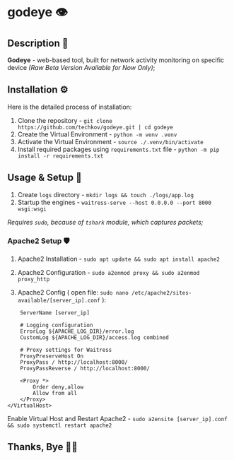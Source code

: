# godeye 👁️

## Description 📄

**Godeye** - web-based tool, built for network activity monitoring on specific device *(Raw Beta Version Available for Now Only)*;

## Installation ⚙️

Here is the detailed process of installation:

1. Clone the repository - `git clone https://github.com/techkov/godeye.git | cd godeye`
2. Create the Virtual Environment - `python -m venv .venv`
3. Activate the Virtual Environment - `source ./.venv/bin/activate`
4. Install required packages using `requirements.txt` file - `python -m pip install -r requirements.txt`

## Usage & Setup 📑

1. Create `logs` directory - `mkdir logs && touch ./logs/app.log`
2. Startup the engines - `waitress-serve --host 0.0.0.0 --port 8000 wsgi:wsgi`

*Requires `sudo`, because of `tshark` module, which captures packets;*

### Apache2 Setup 🛡️

1. Apache2 Installation - `sudo apt update && sudo apt install apache2`
2. Apache2 Configuration - `sudo a2enmod proxy && sudo a2enmod proxy_http`

3. Apache2 Config ( open file: `sudo nano /etc/apache2/sites-available/[server_ip].conf` ):

```<VirtualHost *:80>
    ServerName [server_ip]

    # Logging configuration
    ErrorLog ${APACHE_LOG_DIR}/error.log
    CustomLog ${APACHE_LOG_DIR}/access.log combined

    # Proxy settings for Waitress
    ProxyPreserveHost On
    ProxyPass / http://localhost:8000/
    ProxyPassReverse / http://localhost:8000/

    <Proxy *>
        Order deny,allow
        Allow from all
    </Proxy>
</VirtualHost>
```

Enable Virtual Host and Restart Apache2 - `sudo a2ensite [server_ip].conf && sudo systemctl restart apache2`

## Thanks, Bye 👋🏻
